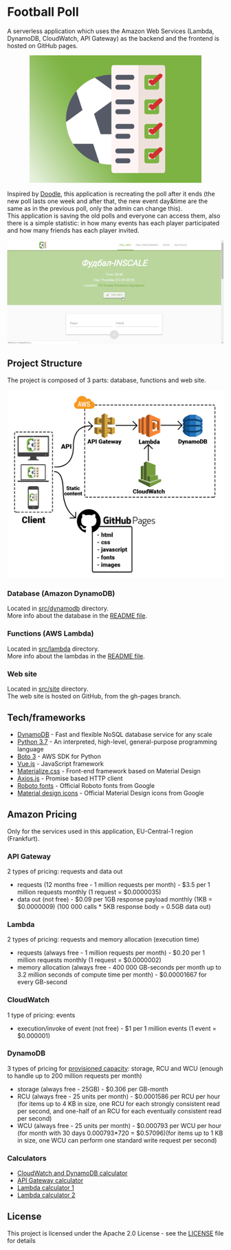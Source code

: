 # Football Poll

A serverless application which uses the Amazon Web Services (Lambda, DynamoDB, CloudWatch, API Gateway) as the backend and the frontend is hosted on GitHub 
pages.

<p align="center">
    <img src="https://raw.githubusercontent.com/MTrajK/FootballPoll/master/images/banner.png" alt="Official banner" width="400px" />
</p>

Inspired by [Doodle](https://doodle.com), this application is recreating the poll after it ends (the new poll lasts one week and after that, the new event day&time are the same as in the previous poll, only the admin can change this).\
This application is saving the old polls and everyone can access them, also there is a simple statistic: in how many events has each player participated and how many friends has each player invited.

![App workflow](https://raw.githubusercontent.com/MTrajK/FootballPoll/master/images/app_workflow.gif "App workflow")


## Project Structure

The project is composed of 3 parts: database, functions and web site.

<p align="center">
    <img src="https://raw.githubusercontent.com/MTrajK/FootballPoll/master/images/architecture.png" alt="Project architecture" width="600px" />
</p>

### Database (Amazon DynamoDB)

Located in [src/dynamodb](https://github.com/MTrajK/FootballPoll/blob/master/src/dynamodb/) directory.\
More info about the database in the [README file](https://github.com/MTrajK/FootballPoll/blob/master/src/dynamodb/README.md).

### Functions (AWS Lambda)

Located in [src/lambda](https://github.com/MTrajK/FootballPoll/blob/master/src/lambda/) directory.\
More info about the lambdas in the [README file](https://github.com/MTrajK/FootballPoll/blob/master/src/lambda/README.md).

### Web site

Located in [src/site](https://github.com/MTrajK/FootballPoll/blob/master/src/site/) directory.\
The web site is hosted on GitHub, from the gh-pages branch.

## Tech/frameworks

- [DynamoDB](https://aws.amazon.com/dynamodb/) - Fast and flexible NoSQL database service for any scale
- [Python 3.7](https://www.python.org) - An interpreted, high-level, general-purpose programming language
- [Boto 3](https://boto3.amazonaws.com/v1/documentation/api/latest/index.html) - AWS SDK for Python
- [Vue.js](https://vuejs.org/) - JavaScript framework
- [Materialize.css](http://materializecss.com/) - Front-end framework based on Material Design
- [Axios.js](https://github.com/axios/axios) - Promise based HTTP client
- [Roboto fonts](https://fonts.google.com/specimen/Roboto) - Official Roboto fonts from Google
- [Material design icons](https://material.io/tools/icons/) - Official Material Design icons from Google

## Amazon Pricing

Only for the services used in this application, EU-Central-1 region (Frankfurt).

### API Gateway

2 types of pricing: requests and data out

- requests (12 months free - 1 million requests per month) - $3.5 per 1 million requests monthly (1 request = $0.0000035)
- data out (not free) - $0.09 per 1GB response payload monthly (1KB = $0.0000009) (100 000 calls * 5KB response body = 0.5GB data out)

### Lambda

2 types of pricing: requests and memory allocation (execution time)

- requests (always free - 1 million requests per month) - $0.20 per 1 million requests monthly (1 request = $0.0000002)
- memory allocation (always free - 400 000 GB-seconds per month up to 3.2 million seconds of compute time per month) - $0.00001667 for every GB-second

### CloudWatch

1 type of pricing: events

- execution/invoke of event (not free) - $1 per 1 million events (1 event = $0.000001)

### DynamoDB

3 types of pricing for [provisioned capacity](https://aws.amazon.com/dynamodb/pricing/provisioned/): storage, RCU and WCU (enough to handle up to 200 million requests per month)

- storage (always free - 25GB) - $0.306 per GB-month
- RCU (always free - 25 units per month) - $0.0001586 per RCU per hour (for items up to 4 KB in size, one RCU for each strongly consistent read per second, and one-half of an RCU for each eventually consistent read per second)
- WCU (always free - 25 units per month) - $0.000793 per WCU per hour (for month with 30 days 0.000793*720 = $0.57096)(for items up to 1 KB in size, one WCU can perform one standard write request per second)

### Calculators

- [CloudWatch and DynamoDB calculator](https://calculator.s3.amazonaws.com/index.html)
- [API Gateway calculator](https://dashbird.io/api-gateway-cost-calculator/)
- [Lambda calculator 1](https://dashbird.io/lambda-cost-calculator/)
- [Lambda calculator 2](https://s3.amazonaws.com/lambda-tools/pricing-calculator.html)

## License

This project is licensed under the Apache 2.0 License - see the [LICENSE](LICENSE) file for details